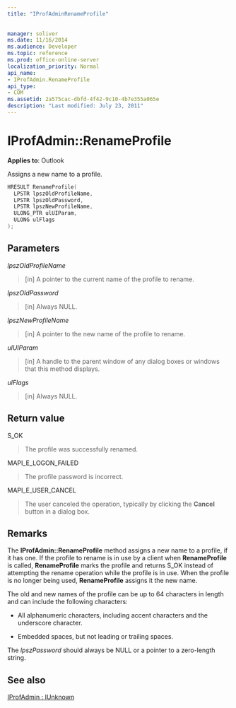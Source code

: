 ```yaml
---
title: "IProfAdminRenameProfile"
 
 
manager: soliver
ms.date: 11/16/2014
ms.audience: Developer
ms.topic: reference
ms.prod: office-online-server
localization_priority: Normal
api_name:
- IProfAdmin.RenameProfile
api_type:
- COM
ms.assetid: 2a575cac-dbfd-4f42-9c10-4b7e355a065e
description: "Last modified: July 23, 2011"
---
```


# IProfAdmin::RenameProfile

  
  
**Applies to**: Outlook 
  
Assigns a new name to a profile.
  
```cpp
HRESULT RenameProfile(
  LPSTR lpszOldProfileName,
  LPSTR lpszOldPassword,
  LPSTR lpszNewProfileName,
  ULONG_PTR ulUIParam,
  ULONG ulFlags
);
```

## Parameters

 _lpszOldProfileName_
  
> [in] A pointer to the current name of the profile to rename.
    
 _lpszOldPassword_
  
> [in] Always NULL.
    
 _lpszNewProfileName_
  
> [in] A pointer to the new name of the profile to rename.
    
 _ulUIParam_
  
> [in] A handle to the parent window of any dialog boxes or windows that this method displays. 
    
 _ulFlags_
  
> [in] Always NULL.
    
## Return value

S_OK 
  
> The profile was successfully renamed.
    
MAPI_E_LOGON_FAILED 
  
> The profile password is incorrect.
    
MAPI_E_USER_CANCEL 
  
> The user canceled the operation, typically by clicking the **Cancel** button in a dialog box. 
    
## Remarks

The **IProfAdmin::RenameProfile** method assigns a new name to a profile, if it has one. If the profile to rename is in use by a client when **RenameProfile** is called, **RenameProfile** marks the profile and returns S_OK instead of attempting the rename operation while the profile is in use. When the profile is no longer being used, **RenameProfile** assigns it the new name. 
  
The old and new names of the profile can be up to 64 characters in length and can include the following characters:
  
- All alphanumeric characters, including accent characters and the underscore character.
    
- Embedded spaces, but not leading or trailing spaces.
    
The  _lpszPassword_ should always be NULL or a pointer to a zero-length string. 
  
## See also



[IProfAdmin : IUnknown](iprofadminiunknown.md)

